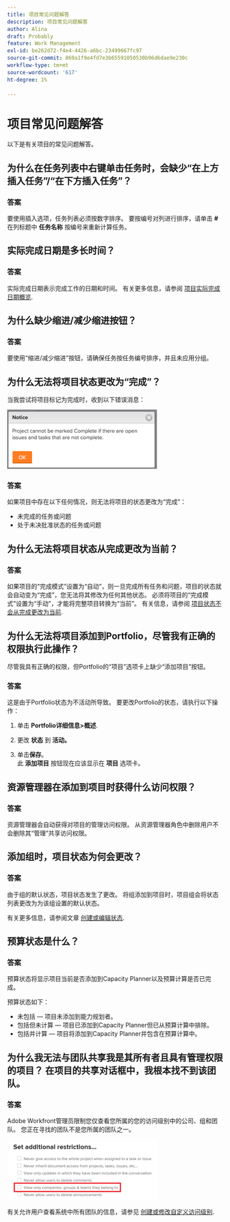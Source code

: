 ```yaml
---
title: 项目常见问题解答
description: 项目常见问题解答
author: Alina
draft: Probably
feature: Work Management
exl-id: be262d72-f4e4-4426-a6bc-23499667fc97
source-git-commit: 869a1f9e4fd7e3b65591050530b96d6dae9e230c
workflow-type: tm+mt
source-wordcount: '617'
ht-degree: 1%

---
```


# 项目常见问题解答

以下是有关项目的常见问题解答。

## 为什么在任务列表中右键单击任务时，会缺少“在上方插入任务”/“在下方插入任务”？

### 答案

要使用插入选项，任务列表必须按数字排序。 要按编号对列进行排序，请单击 **#** 在列标题中 **任务名称** 按编号来重新计算任务。

## 实际完成日期是多长时间？

### 答案

实际完成日期表示完成工作的日期和时间。 有关更多信息，请参阅 [项目实际完成日期概览](../../../manage-work/projects/planning-a-project/project-actual-completion-date.md).

## 为什么缺少缩进/减少缩进按钮？

### 答案

要使用“缩进/减少缩进”按钮，请确保任务按任务编号排序，并且未应用分组。

## 为什么无法将项目状态更改为“完成”？

当我尝试将项目标记为完成时，收到以下错误消息：

![Project_FAQ_Complete_Error_message.png](assets/project-faq-complete-error-message-350x138.png)

### 答案

如果项目中存在以下任何情况，则无法将项目的状态更改为“完成”：

* 未完成的任务或问题
* 处于未决批准状态的任务或问题

## 为什么无法将项目状态从完成更改为当前？

### 答案

如果项目的“完成模式”设置为“自动”，则一旦完成所有任务和问题，项目的状态就会自动变为“完成”，您无法将其修改为任何其他状态。 必须将项目的“完成模式”设置为“手动”，才能将完整项目转换为“当前”。 有关信息，请参阅 [项目状态不会从完成更改为当前](../../../manage-work/projects/tips-tricks-and-troubleshooting/project-status-does-not-change-from-complete-to-current.md).

## 为什么无法将项目添加到Portfolio，尽管我有正确的权限执行此操作？

尽管我具有正确的权限，但Portfolio的“项目”选项卡上缺少“添加项目”按钮。

### 答案

这是由于Portfolio状态为不活动所导致。 要更改Portfolio的状态，请执行以下操作：

1. 单击 **Portfolio详细信息>概述**.
1. 更改 **状态** 到 **活动。**

1. 单击&#x200B;**保存**。\
   此 **添加项目** 按钮现在应该显示在 **项目** 选项卡。

## 资源管理器在添加到项目时获得什么访问权限？

### 答案

资源管理器会自动获得对项目的管理访问权限。 从资源管理器角色中删除用户不会删除其“管理”共享访问权限。

## 添加组时，项目状态为何会更改？

### 答案

由于组的默认状态，项目状态发生了更改。 将组添加到项目时，项目组会将状态列表更改为为该组设置的默认状态。

有关更多信息，请参阅文章 [创建或编辑状态](../../../administration-and-setup/customize-workfront/creating-custom-status-and-priority-labels/create-or-edit-a-status.md).

## 预算状态是什么？

### 答案

预算状态将显示项目当前是否添加到Capacity Planner以及预算计算是否已完成。

预算状态如下：

* 未包括 — 项目未添加到能力规划者。
* 包括但未计算 — 项目已添加到Capacity Planner但已从预算计算中排除。
* 包括并计算 — 项目将添加到Capacity Planner并包含在预算计算中。

## 为什么我无法与团队共享我是其所有者且具有管理权限的项目？ 在项目的共享对话框中，我根本找不到该团队。

### 答案

Adobe Workfront管理员限制您仅查看您所属的您的访问级别中的公司、组和团队。 您正在寻找的团队不是您所属的团队之一。

![](assets/view-only-team-groups-companies-they-belong-to-350x141.png)

有关允许用户查看系统中所有团队的信息，请参见 [创建或修改自定义访问级别](../../../administration-and-setup/add-users/configure-and-grant-access/create-modify-access-levels.md).
